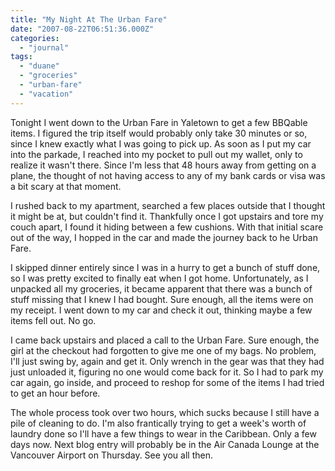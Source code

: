 ```yaml
---
title: "My Night At The Urban Fare"
date: "2007-08-22T06:51:36.000Z"
categories: 
  - "journal"
tags: 
  - "duane"
  - "groceries"
  - "urban-fare"
  - "vacation"
---
```


Tonight I went down to the Urban Fare in Yaletown to get a few BBQable items. I figured the trip itself would probably only take 30 minutes or so, since I knew exactly what I was going to pick up. As soon as I put my car into the parkade, I reached into my pocket to pull out my wallet, only to realize it wasn't there. Since I'm less that 48 hours away from getting on a plane, the thought of not having access to any of my bank cards or visa was a bit scary at that moment.

I rushed back to my apartment, searched a few places outside that I thought it might be at, but couldn't find it. Thankfully once I got upstairs and tore my couch apart, I found it hiding between a few cushions. With that initial scare out of the way, I hopped in the car and made the journey back to he Urban Fare.

I skipped dinner entirely since I was in a hurry to get a bunch of stuff done, so I was pretty excited to finally eat when I got home. Unfortunately, as I unpacked all my groceries, it became apparent that there was a bunch of stuff missing that I knew I had bought. Sure enough, all the items were on my receipt. I went down to my car and check it out, thinking maybe a few items fell out. No go.

I came back upstairs and placed a call to the Urban Fare. Sure enough, the girl at the checkout had forgotten to give me one of my bags. No problem, I'll just swing by, again and get it. Only wrench in the gear was that they had just unloaded it, figuring no one would come back for it. So I had to park my car again, go inside, and proceed to reshop for some of the items I had tried to get an hour before.

The whole process took over two hours, which sucks because I still have a pile of cleaning to do. I'm also frantically trying to get a week's worth of laundry done so I'll have a few things to wear in the Caribbean. Only a few days now. Next blog entry will probably be in the Air Canada Lounge at the Vancouver Airport on Thursday. See you all then.
